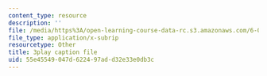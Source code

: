 ```yaml
---
content_type: resource
description: ''
file: /media/https%3A/open-learning-course-data-rc.s3.amazonaws.com/6-004-computation-structures-spring-2017/55e45549047d622497add32e33e0db3c_d4Auh7uWEjY.srt
file_type: application/x-subrip
resourcetype: Other
title: 3play caption file
uid: 55e45549-047d-6224-97ad-d32e33e0db3c
---
```

